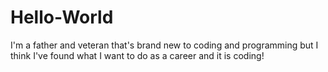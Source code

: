 # Hello-World
I'm a father and veteran that's brand new to coding and programming but I think I've found what I want to do as a career and it is coding!
